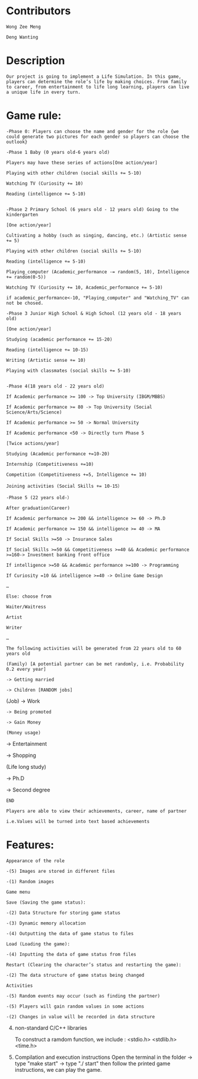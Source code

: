 # Contributors

    Wong Zee Meng 

    Deng Wanting


# Description

    Our project is going to implement a Life Simulation. In this game, players can determine the role’s life by making choices. From family to career, from entertainment to life long learning, players can live a unique life in every turn.


# Game rule:

    -Phase 0: Players can choose the name and gender for the role {we could generate two pictures for each gender so players can choose the outlook}

    -Phase 1 Baby (0 years old-6 years old)

    Players may have these series of actions[One action/year]

    Playing with other children (social skills += 5-10)

    Watching TV (Curiosity += 10)

    Reading (intelligence += 5-10)


    -Phase 2 Primary School (6 years old - 12 years old) Going to the kindergarten 

    [One action/year]

    Cultivating a hobby (such as singing, dancing, etc.) (Artistic sense += 5)

    Playing with other children (social skills += 5-10)

    Reading (intelligence += 5-10)
    
    Playing_computer (Academic_performance -= random(5, 10), Intelligence += random(0-5))
    
    Watching TV (Curiosity += 10, Academic_performance += 5-10)
    
    if academic_performance<-10, "Playing_computer" and "Watching_TV" can not be chosed.
    
    -Phase 3 Junior High School & High School (12 years old - 18 years old) 

    [One action/year]

    Studying (academic performance += 15-20)

    Reading (intelligence += 10-15)

    Writing (Artistic sense += 10)

    Playing with classmates (social skills += 5-10)


    -Phase 4(18 years old - 22 years old) 

    If Academic performance >= 100 -> Top University (IBGM/MBBS)

    If Academic performance >= 80 -> Top University (Social Science/Arts/Science)

    If Academic performance >= 50 -> Normal University

    If Academic performance <50 -> Directly turn Phase 5

    [Twice actions/year]

    Studying (Academic performance +=10-20)

    Internship (Competitiveness +=10)

    Competition (Competitiveness +=5, Intelligence += 10)

    Joining activities (Social Skills += 10-15）

    -Phase 5 (22 years old-）

    After graduation(Career)

    If Academic performance >= 200 && intelligence >= 60 -> Ph.D

    If Academic performance >= 150 && intelligence >= 40 -> MA

    If Social Skills >=50 -> Insurance Sales

    If Social Skills >=50 && Competitiveness >=40 && Academic performance >=160-> Investment banking front office

    If intelligence >=50 && Academic performance >=100 -> Programming

    If Curiosity =10 && intelligence >=40 -> Online Game Design

    …

    Else: choose from

    Waiter/Waitress

    Artist

    Writer

    …

    The following activities will be generated from 22 years old to 60 years old

    (Family) [A potential partner can be met randomly, i.e. Probability 0.2 every year] 

    -> Getting married 

    -> Children [RANDOM jobs]

   (Job)
    -> Work

    -> Being promoted

    -> Gain Money

    (Money usage)

   -> Entertainment

   -> Shopping

   (Life long study)

   -> Ph.D

   -> Second degree

    END

    Players are able to view their achievements, career, name of partner

    i.e.Values will be turned into text based achievements


# Features:

    Appearance of the role

    -(5) Images are stored in different files

    -(1) Random images

    Game menu

    Save (Saving the game status):

    -(2) Data Structure for storing game status

    -(3) Dynamic memory allocation

    -(4) Outputting the data of game status to files

    Load (Loading the game):

    -(4) Inputting the data of game status from files

    Restart (Clearing the character’s status and restarting the game):

    -(2) The data structure of game status being changed

    Activities

    -(5) Random events may occur (such as finding the partner)

    -(5) Players will gain random values in some actions

    -(2) Changes in value will be recorded in data structure

4. non-standard C/C++ libraries

    To construct a ramdom function, we include :
    <stdio.h>
    <stdlib.h>
    <time.h>

5. Compilation and execution instructions
    Open the terminal in the folder 
    -> type "make start" 
    -> type "./ start"
    then follow the printed game instructions, we can play the game.
    
    
    
